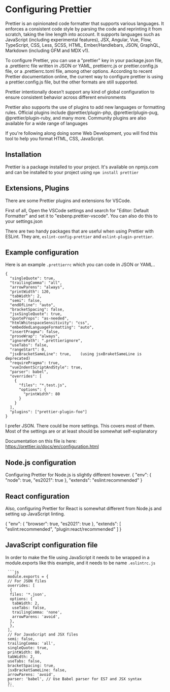 # Configuring Prettier

Prettier is an opinionated code formatter that supports various languages. It enforces a consistent code style by parsing the code and reprinting it from scratch, taking the line length into account. It supports languages such as JavaScript (including experimental features), JSX, Angular, Vue, Flow, TypeScript, CSS, Less, SCSS, HTML, Ember/Handlebars, JSON, GraphQL, Markdown (including GFM and MDX v1).

To configure Prettier, you can use a "prettier" key in your package.json file, a .prettierrc file written in JSON or YAML, prettierrc.js or prettier.config.js file, or a .prettierrc.toml file, among other options.  According to recent Prettier documentation online, the current way to configure prettier is using a prettier.config.js file, but the other formats are still supported.

Prettier intentionally doesn’t support any kind of global configuration to ensure consistent behavior across different environments

Prettier also supports the use of plugins to add new languages or formatting rules. Official plugins include @prettier/plugin-php, @prettier/plugin-pug, @prettier/plugin-ruby, and many more. Community plugins are also available for a wide range of languages

If you're following along doing some Web Development, you will find this tool to help you format HTML, CSS, JavaScript.

## Installation

Prettier is a package installed to your project.  It's available on npmjs.com and can be installed to your project using `npm install prettier`

## Extensions, Plugins

There are some Prettier plugins and extensions for VSCode.

First of all, Open the VSCode settings and search for "Editor: Default Formatter" and set it to "esbenp.prettier-vscode". You can also do this to
your settings.json

There are two handy packages that are useful when using Prettier with ESLint. They are, `eslint-config-prettier` and `eslint-plugin-prettier`.

## Example configuration

Here is an example `.prettierrc` which you can code in JSON or YAML..

    {
      "singleQuote": true,
      "trailingComma": "all",
      "arrowParens": "always",
      "printWidth": 120,
      "tabWidth": 2,
      "semi": false,
      "endOfLine": "auto",
      "bracketSpacing": false,
      "jsxSingleQuote": true,
      "quoteProps": "as-needed",
      "htmlWhitespaceSensitivity": "css",
      "embeddedLanguageFormatting": "auto",
      "insertPragma": false,
      "proseWrap": "always",
      "ignorePath": ".prettierignore",
      "useTabs": false,
      "rangeStart": 0,
      "jsxBracketSameLine": true,    (using jsxBraketSameLine is deprecated)
      "requirePragma": true,
      "vueIndentScriptAndStyle": true,
      "parser": babel",
      "overrides": [
        {
          "files": "*.test.js",
          "options": {
            "printWidth": 80
          }
        }
      ],
      "plugins": ["prettier-plugin-foo"]
    }

I prefer JSON.  There could be more settings.  This covers most of them.  Most of the settings are or at least should be somewhat self-explanatory

Documentation on this file is here: <https://prettier.io/docs/en/configuration.html>

## Node.js configuration

Configuring Prettier for Node.js is slightly different however.
{
  "env": {
    "node": true,
    "es2021": true
  },
  "extends": "eslint:recommended"
}

## React configuration

Also, configuring Prettier for React is somewhat different from Node.js and setting up JavaScript linting.

{
  "env": {
    "browser": true,
    "es2021": true
  },
  "extends": [
    "eslint:recommended",
    "plugin:react/recommended"
  ]
}

## JavaScript configuration file

In order to make the file using JavaScript it needs to be wrapped in a module.exports like this example, and it needs to be name `.eslintrc.js`

     ```js
     module.exports = {
     // For JSON files
     overrides: [
      {
      files: '*.json',
      options: {
       tabWidth: 2,
       useTabs: false,
       trailingComma: 'none',
       arrowParens: 'avoid',
      },
      },
     ],
     // For JavaScript and JSX files
     semi: false,
     trailingComma: 'all',
     singleQuote: true,
     printWidth: 80,
     tabWidth: 2,
     useTabs: false,
     bracketSpacing: true,
     jsxBracketSameLine: false,
     arrowParens: 'avoid',
     parser: 'babel', // Use Babel parser for ES7 and JSX syntax
     };
     ```

